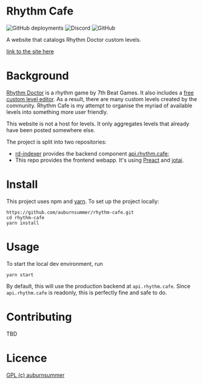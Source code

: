 # Rhythm Cafe

![GitHub deployments](https://img.shields.io/github/deployments/auburnsummer/rhythm-cafe/production?label=vercel)
![Discord](https://img.shields.io/discord/296802696243970049)
![GitHub](https://img.shields.io/github/license/auburnsummer/rhythm-cafe)

A website that catalogs Rhythm Doctor custom levels.

[link to the site here](https://rhythm.cafe)

# Background

[Rhythm Doctor](https://rhythmdr.com) is a rhythm game by 7th Beat Games. It also
includes a [free custom level editor][1]. As a result, there are many custom levels
created by the community. Rhythm Cafe is my attempt to organise the myriad of
available levels into something more user friendly.

This website is not a host for levels. It only aggregates levels that already have
been posted somewhere else.

[1]: https://giacomopc.itch.io/rdle

The project is split into two repositories:

 - [rd-indexer](https://github.com/auburnsummer/rd-indexer) provides the backend
   component [api.rhythm.cafe](https://api.rhythm.cafe);
 - This repo provides the frontend webapp. It's using [Preact](https://preactjs.com/)
   and [jotai](https://jotai.org/).

# Install

This project uses npm and [yarn](https://yarnpkg.com). To set up the project
locally:

```
https://github.com/auburnsummer/rhythm-cafe.git
cd rhythm-cafe
yarn install
```

# Usage

To start the local dev environment, run

```
yarn start
```

By default, this will use the production backend at `api.rhythm.cafe`. Since
`api.rhythm.cafe` is readonly, this is perfectly fine and safe to do.


# Contributing

TBD


# Licence

[GPL (c) auburnsummer](./LICENSE)